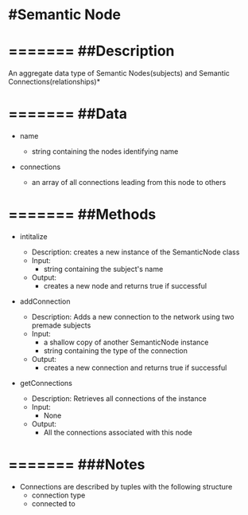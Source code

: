 #Semantic Node
=======

=======
##Description
=======

An aggregate data type of Semantic Nodes(subjects) and Semantic Connections(relationships)*

=======
##Data
=======
* name
	* string containing the nodes identifying name

* connections
	* an array of all connections leading from this node to others


=======
##Methods
=======
* intitalize
	* Description:
		creates a new instance of the SemanticNode class
	* Input:
		* string containing the subject's name
	* Output:
		* creates a new node and returns true if successful

* addConnection
	* Description:
		Adds a new connection to the network using two premade subjects
	* Input:
		* a shallow copy of another SemanticNode instance
		* string containing the type of the connection 
	* Output:
		* creates a new connection and returns true if successful

* getConnections
	* Description:
		Retrieves all connections of the instance
	* Input:
		* None
	* Output:
		* All the connections associated with this node

=======
###Notes
=======
* Connections are described by tuples with the following structure
	* connection type
	* connected to
